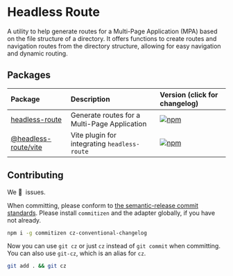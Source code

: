 # Headless Route

A utility to help generate routes for a Multi-Page Application (MPA) based on the file structure of a directory. It offers functions to create routes and navigation routes from the directory structure, allowing for easy navigation and dynamic routing.

## Packages

| Package                               | Description                                  | Version (click for changelog)                                                           |
| :------------------------------------ | :------------------------------------------- | :-------------------------------------------------------------------------------------- |
| [headless-route](packages/core)       | Generate routes for a Multi-Page Application | [![npm](https://img.shields.io/npm/v/headless-route)](packages/core/changelog.md)       |
| [@headless-route/vite](packages/vite) | Vite plugin for integrating `headless-route` | [![npm](https://img.shields.io/npm/v/@headless-route/vite)](packages/vite/changelog.md) |

## Contributing

We 💛&nbsp; issues.

When committing, please conform to [the semantic-release commit standards](https://www.conventionalcommits.org/). Please install `commitizen` and the adapter globally, if you have not already.

```bash
npm i -g commitizen cz-conventional-changelog
```

Now you can use `git cz` or just `cz` instead of `git commit` when committing. You can also use `git-cz`, which is an alias for `cz`.

```bash
git add . && git cz
```
